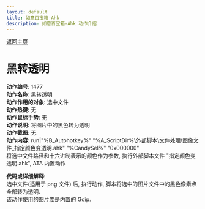 ```yaml
---
layout: default
title: 如意百宝箱-Ahk
description: 如意百宝箱-Ahk 动作介绍
---
```

<link rel="stylesheet" href="../actions/css/atom-one-light.min.css">
<script src="../actions/js/highlight.min.js"></script>
<script>hljs.highlightAll();</script>

[返回主页](../index.md)

# [](#header-2) 黑转透明

**动作编号**: 1477  
**动作名称**: 黑转透明  
**动作作用的对象**: 选中文件  
**动作热键**: 无  
**动作鼠标手势**: 无  
**动作说明**: 将图片中的黑色转为透明  
**动作截图**: 无  
**动作内容**: run|"%B_Autohotkey%" "%A_ScriptDir%\外部脚本\文件处理\图像文件_指定颜色变透明.ahk" "%CandySel%" "0x000000"  
将选中文件路径和十六进制表示的颜色作为参数, 执行外部脚本文件 "指定颜色变透明.ahk", ATA 内置动作  

**代码或详细解释**:  
选中文件(适用于 png 文件) 后, 执行动作, 脚本将选中的图片文件中的黑色像素点全部转为透明.  
该动作使用的图片库是内置的 [Gdip](https://github.com/marius-sucan/AHK-GDIp-Library-Compilation).